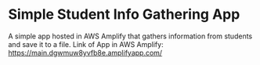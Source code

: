 # Simple Student Info Gathering App
A simple app hosted in AWS Amplify that gathers information from students and save it to a file.
Link of App in AWS Amplify: https://main.dgwmuw8yvfb8e.amplifyapp.com/
